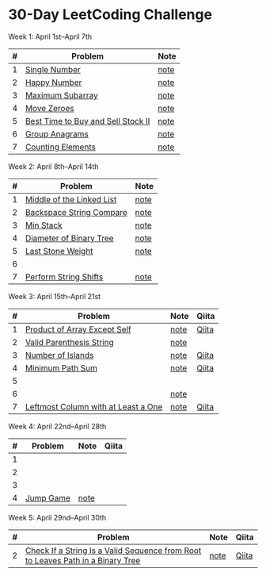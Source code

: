 # 30-Day LeetCoding Challenge

Week 1: April 1st–April 7th

| # | Problem | Note |
|:---:|---|---|
| 1 | [Single Number](https://leetcode.com/explore/other/card/30-day-leetcoding-challenge/528/week-1/3283/) | [note](single_number.md) |
| 2 | [Happy Number](https://leetcode.com/explore/other/card/30-day-leetcoding-challenge/528/week-1/3284/) | [note](happy_number.md)
| 3 | [Maximum Subarray](https://leetcode.com/explore/featured/card/30-day-leetcoding-challenge/528/week-1/3285/) | [note](maximum_subarray.md) |
| 4 | [Move Zeroes](https://leetcode.com/explore/challenge/card/30-day-leetcoding-challenge/528/week-1/3286/) | [note](move_zeroes.md)
| 5 | [Best Time to Buy and Sell Stock II](https://leetcode.com/explore/featured/card/30-day-leetcoding-challenge/528/week-1/3287/) | [note](best_time_to_buy_and_sell_stock_II.md) |
| 6 | [Group Anagrams](https://leetcode.com/explore/featured/card/30-day-leetcoding-challenge/528/week-1/3288/) | [note](group_anagrams.md)
| 7 | [Counting Elements](https://leetcode.com/explore/challenge/card/30-day-leetcoding-challenge/528/week-1/3289/) | [note](counting_elements.md) |

Week 2: April 8th–April 14th

| # | Problem | Note |
|:---:|---|---|
| 1 | [Middle of the Linked List](https://leetcode.com/explore/challenge/card/30-day-leetcoding-challenge/529/week-2/3290/) | [note](middle_of_the_linked_list.md) |
| 2 | [Backspace String Compare](https://leetcode.com/explore/challenge/card/30-day-leetcoding-challenge/529/week-2/3291/) | [note](backspace_string_compare.md) |
| 3 | [Min Stack](https://leetcode.com/explore/challenge/card/30-day-leetcoding-challenge/529/week-2/3292/) | [note](min_stack.md) |
| 4 | [Diameter of Binary Tree](https://leetcode.com/explore/challenge/card/30-day-leetcoding-challenge/529/week-2/3293/) | [note](diameter_of_binary_tree.md) |
| 5 | [Last Stone Weight](https://leetcode.com/explore/challenge/card/30-day-leetcoding-challenge/529/week-2/3297/) | [note](last_stone_weight.md) |
| 6 |
| 7 | [Perform String Shifts](https://leetcode.com/explore/challenge/card/30-day-leetcoding-challenge/529/week-2/3299/) | [note](perform_string_shifts.md)

Week 3: April 15th–April 21st

| # | Problem | Note | Qiita
|:---:|---|---|---|
| 1 | [Product of Array Except Self](https://leetcode.com/explore/challenge/card/30-day-leetcoding-challenge/530/week-3/3300/) | [note](product_of_array_except_self.md) | [Qiita](https://qiita.com/vc7/items/ad77ffca4119d7741e92?fbclid=IwAR3hVqFHXmRIgNxE5VwDk1onHdS4oR37YeutVfy5eZZneus_8rkqWCNyInA) |
| 2 | [Valid Parenthesis String](https://leetcode.com/explore/challenge/card/30-day-leetcoding-challenge/530/week-3/3301/) | [note](valid_parenthesis_string.md)
| 3 | [Number of Islands](https://leetcode.com/explore/featured/card/30-day-leetcoding-challenge/530/week-3/3302/) | [note](number_of_islands.md) | [Qiita](https://qiita.com/vc7/items/e58456f3d08baedf0098) |
| 4 | [Minimum Path Sum](https://leetcode.com/explore/challenge/card/30-day-leetcoding-challenge/530/week-3/3303/) | [note](minimum_path_sum.md) | [Qiita](https://qiita.com/vc7/items/cc57ba44ef97d4914d0c)
| 5 |
| 6 | | [note](construct_binary_search_tree_from_preorder_traversal.md) |
| 7 | [Leftmost Column with at Least a One](https://leetcode.com/explore/challenge/card/30-day-leetcoding-challenge/530/week-3/3306/) | [note](leftmost_column_with_at_least_a_one.md) | [Qiita](https://qiita.com/vc7/items/7022af54c5e7b0703366)

Week 4: April 22nd–April 28th

| # | Problem | Note | Qiita
|:---:|---|---|---|
| 1 |
| 2 |
| 3 |
| 4 | [Jump Game](https://leetcode.com/explore/challenge/card/30-day-leetcoding-challenge/531/week-4/3310/) | [note](jump_game.md)

Week 5: April 29nd–April 30th

| # | Problem | Note | Qiita
|:---:|---|---|---|
| 2 | [Check If a String Is a Valid Sequence from Root to Leaves Path in a Binary Tree](https://leetcode.com/explore/challenge/card/30-day-leetcoding-challenge/532/week-5/3315/) | [note](check_if_a_string_is_a_valid_sequence_from_root_to_leaves_path_in_a_binary_tree.md) | [Qiita](https://qiita.com/vc7/items/2e6dc5a6006c180132b2) |
